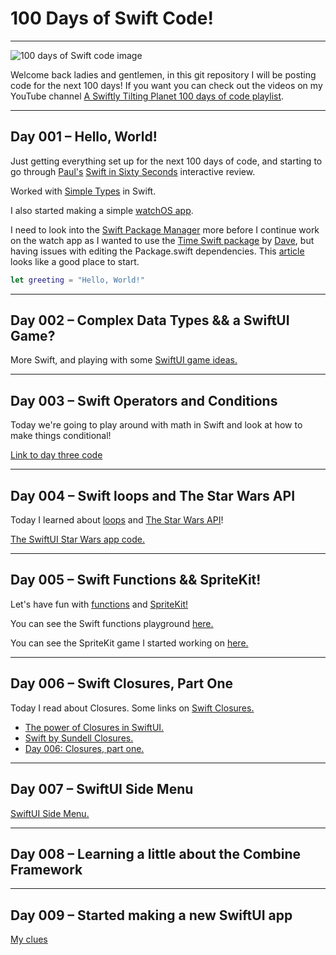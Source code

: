 # 100 Days of Swift Code!
---
![100 days of Swift code image](https://github.com/calebrwells/100-Days-of-Swift-Code-2020/blob/master/100%20Days%20of%20Swift.png)

Welcome back ladies and gentlemen, in this git repository I will be posting code for the next 100 days! 
If you want you can check out the videos on my YouTube channel [A Swiftly Tilting Planet 100 days of code playlist](https://www.youtube.com/playlist?list=PLomLuS7LD16doB7_VAWRCI8Zu5QAR3pfK).

---
## Day 001 – Hello, World!

Just getting everything set up for the next 100 days of code, and starting to go through [Paul's](https://twitter.com/twostraws) [Swift in Sixty Seconds](https://www.hackingwithswift.com/review) interactive review.

Worked with [Simple Types](https://github.com/calebrwells/100-Days-of-Swift-Code-2020/blob/master/Swift/MyPlayground.playground/Contents.swift) in Swift.

I also started making a simple [watchOS app](https://github.com/calebrwells/100-Days-of-Swift-Code-2020/tree/master/Apps/watchOS/Countdown%20Timer).

I need to look into the [Swift Package Manager](https://swift.org/package-manager/) more before I continue work on the watch app as I wanted to use the [Time Swift package](https://github.com/davedelong/time) by [Dave](https://twitter.com/davedelong), but having issues with editing the Package.swift dependencies. This [article](https://useyourloaf.com/blog/editing-a-swift-package/) looks like a good place to start.

```swift
let greeting = "Hello, World!"
``` 
---
## Day 002 – Complex Data Types && a SwiftUI Game?

More Swift, and playing with some [SwiftUI game ideas.](https://github.com/calebrwells/100-Days-of-Swift-Code-2020/tree/master/Apps/iOS/HyperCard)

---
## Day 003 – Swift Operators and Conditions

Today we're going to play around with math in Swift and look at how to make things conditional!

[Link to day three code](https://github.com/calebrwells/100-Days-of-Swift-Code-2020/blob/master/Swift/Operators%20and%20Conditions%20Playground.playground/Contents.swift)

---
## Day 004 – Swift loops and The Star Wars API

Today I learned about [loops](https://www.hackingwithswift.com/100/swiftui/4) and [The Star Wars API](https://swapi.dev)!

[The SwiftUI Star Wars app code.](https://github.com/calebrwells/100-Days-of-Swift-Code-2020/tree/master/Apps/iOS/The%20Star%20Wars%20API)

---
## Day 005 – Swift Functions && SpriteKit!

Let's have fun with [functions](https://docs.swift.org/swift-book/LanguageGuide/Functions.html) and [SpriteKit!](https://developer.apple.com/documentation/spritekit)

You can see the Swift functions playground [here.](https://github.com/calebrwells/100-Days-of-Swift-Code-2020/blob/master/Swift/Functions%20Playground.playground/Contents.swift)

You can see the SpriteKit game I started working on [here.](https://github.com/calebrwells/100-Days-of-Swift-Code-2020/tree/master/SpriteKit%20Games/SpriteKit%20Game%20001)

---
## Day 006 – Swift Closures, Part One

Today I read about Closures.
Some links on [Swift Closures.](https://docs.swift.org/swift-book/LanguageGuide/Closures.html)

- [The power of Closures in SwiftUI.](https://swiftwithmajid.com/2019/11/06/the-power-of-closures-in-swiftui/)
- [Swift by Sundell Closures.](https://www.swiftbysundell.com/basics/closures/)
- [Day 006: Closures, part one.](https://www.hackingwithswift.com/100/swiftui/6)

---
## Day 007 – SwiftUI Side Menu

[SwiftUI Side Menu.](https://github.com/calebrwells/100-Days-of-Swift-Code-2020/tree/master/SwiftUI/Day%20007)

---
## Day 008 – Learning a little about the Combine Framework

---
## Day 009 – Started making a new SwiftUI app

[My clues]()
